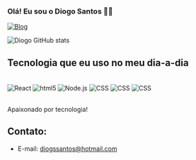 ### Olá! Eu sou o Diogo Santos 👨‍💻 

[![Blog](https://img.shields.io/badge/LinkedIn-0077B5?style=for-the-badge&logo=linkedin&logoColor=white)](https://www.linkedin.com/in/diogo-santos-9a2432148/)


![Diogo GitHub stats](https://github-readme-stats.vercel.app/api?username=diogo1422&show_icons=true&theme=dracula)


## Tecnologia  que eu uso no meu dia-a-dia

<div style="display: inline_block"><br/>
<img align="center" alt= "React" src="https://img.shields.io/badge/React-20232A?style=for-the-badge&logo=react&logoColor=61DAFB" /> 
<img align="center" alt= "html5" src="https://img.shields.io/badge/HTML5-E34F26?style=for-the-badge&logo=html5&logoColor=white" />
<img align="center" alt= "Node.js" src="https://img.shields.io/badge/Node.js-43853D?style=for-the-badge&logo=node.js&logoColor=white" />
<img align="center" alt= "CSS" src="https://img.shields.io/badge/TypeScript-007ACC?style=for-the-badge&logo=typescript&logoColor=white" />
<img align="center" alt= "CSS" src="https://img.shields.io/badge/CSS-239120?&style=for-the-badge&logo=css3&logoColor=white" />
<img align="center" alt= "CSS" src="https://img.shields.io/badge/JavaScript-F7DF1E?style=for-the-badge&logo=javascript&logoColor=black" />
</div><br/>




Apaixonado por tecnologia!

## Contato:
 - E-mail: diogssantos@hotmail.com

